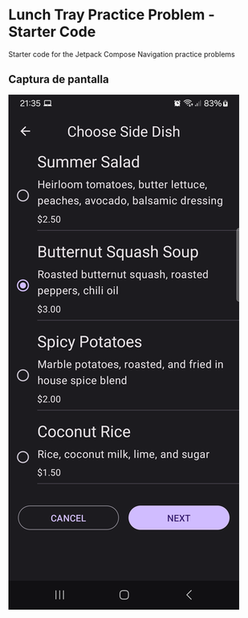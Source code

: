Lunch Tray Practice Problem - Starter Code
==================================

Starter code for the Jetpack Compose Navigation practice problems


## Captura de pantalla
![Captura del emulador](./Screenshot_20241126_213533.png)